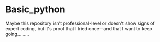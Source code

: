 # Basic_python
Maybe this repository isn't professional-level or doesn't show signs of expert coding, but it's proof that I tried once—and that I want to keep going.........
